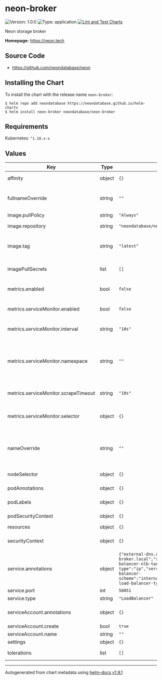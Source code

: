 # neon-broker

![Version: 1.0.0](https://img.shields.io/badge/Version-1.0.0-informational?style=flat-square) ![Type: application](https://img.shields.io/badge/Type-application-informational?style=flat-square) [![Lint and Test Charts](https://github.com/neondatabase/helm-charts/actions/workflows/lint-test.yaml/badge.svg)](https://github.com/neondatabase/helm-charts/actions/workflows/lint-test.yaml)

Neon storage broker

**Homepage:** https://neon.tech

## Source Code

* <https://github.com/neondatabase/neon>

## Installing the Chart

To install the chart with the release name `neon-broker`:

```console
$ helm repo add neondatabase https://neondatabase.github.io/helm-charts
$ helm install neon-broker neondatabase/neon-broker
```

## Requirements

Kubernetes: `^1.18.x-x`

## Values

| Key | Type | Default | Description |
|-----|------|---------|-------------|
| affinity | object | `{}` | Affinity for pod assignment |
| fullnameOverride | string | `""` | String to fully override neon-broker.fullname template |
| image.pullPolicy | string | `"Always"` | image pull policy |
| image.repository | string | `"neondatabase/neon"` | Neondatabase image repository |
| image.tag | string | `"latest"` | Overrides the image tag whose default is the chart appVersion. |
| imagePullSecrets | list | `[]` | Specify docker-registry secret names as an array |
| metrics.enabled | bool | `false` | Enable prometheus metrcis autodiscovery |
| metrics.serviceMonitor.enabled | bool | `false` | Create ServiceMonitor resource |
| metrics.serviceMonitor.interval | string | `"10s"` | Interval in which prometheus scrapes |
| metrics.serviceMonitor.namespace | string | `""` | The namespace in which the ServiceMonitor will be created, if empty then Release.Namespace used |
| metrics.serviceMonitor.scrapeTimeout | string | `"10s"` | Scrape Timeout duration for prometheus |
| metrics.serviceMonitor.selector | object | `{}` | Additional labels to attach (used by Prometheus operator) |
| nameOverride | string | `""` | String to partially override neon-broker.fullname template (will maintain the release name) |
| nodeSelector | object | `{}` | Node labels for pod assignment. |
| podAnnotations | object | `{}` | Annotations for neon-broker pods |
| podLabels | object | `{}` | Additional labels for neon-broker pods |
| podSecurityContext | object | `{}` | neon-broker's pods Security Context |
| resources | object | `{}` |  |
| securityContext | object | `{}` | neon-broker's containers Security Context |
| service.annotations | object | `{"external-dns.alpha.kubernetes.io/hostname":"neon-broker.local","service.beta.kubernetes.io/aws-load-balancer-nlb-target-type":"ip","service.beta.kubernetes.io/aws-load-balancer-scheme":"internal","service.beta.kubernetes.io/aws-load-balancer-type":"external"}` | Annotations to add to the service |
| service.port | int | `50051` | broker listen port |
| service.type | string | `"LoadBalancer"` | Service type |
| serviceAccount.annotations | object | `{}` | Annotations to add to the service account |
| serviceAccount.create | bool | `true` |  |
| serviceAccount.name | string | `""` |  |
| settings | object | `{}` |  |
| tolerations | list | `[]` | Tolerations for pod assignment. |

----------------------------------------------
Autogenerated from chart metadata using [helm-docs v1.9.1](https://github.com/norwoodj/helm-docs/releases/v1.9.1)
